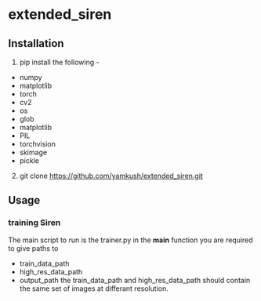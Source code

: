 # extended_siren

## Installation
1. pip install the following - 
- numpy
- matplotlib
- torch
- cv2
- os
- glob
- matplotlib
- PIL
- torchvision
- skimage
- pickle
2. git clone https://github.com/yamkush/extended_siren.git

## Usage
### training Siren
The main script to run is the trainer.py 
in the __main__ function you are required to give paths to 
- train_data_path 
- high_res_data_path
- output_path 
the train_data_path and high_res_data_path should contain the same set of images at differant resolution. 

